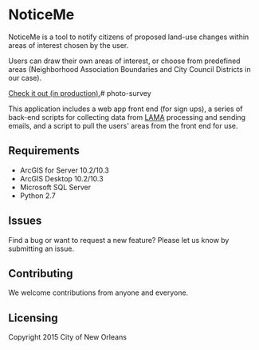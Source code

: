 # NoticeMe

NoticeMe is a tool to notify citizens of proposed land-use changes within areas of interest chosen by the user.

Users can draw their own areas of interest, or choose from predefined areas (Neighborhood Association Boundaries and City Council Districts in our case).

[Check it out (in production).](http://noticeme.nola.gov)# photo-survey

This application includes a web app front end (for sign ups), a series of back-end scripts for collecting data from [LAMA](http://www.davenportgroup.us/) processing and sending emails, and a script to pull the users' areas from the front end for use.


## Requirements

* ArcGIS for Server 10.2/10.3
* ArcGIS Desktop 10.2/10.3
* Microsoft SQL Server
* Python 2.7


## Issues

Find a bug or want to request a new feature?  Please let us know by submitting an issue.


## Contributing

We welcome contributions from anyone and everyone.


## Licensing

Copyright 2015 City of New Orleans